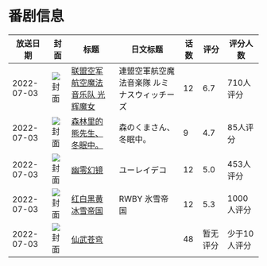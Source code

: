 # 番剧信息

|放送日期|封面|标题|日文标题|话数|评分|评分人数|
|---|---|---|---|---|---|---|
|2022-07-03|![封面](https://lain.bgm.tv/pic/cover/c/08/d9/253047_uZQ6K.jpg)|[联盟空军航空魔法音乐队 光辉魔女](https://bangumi.tv/subject/253047)|連盟空軍航空魔法音楽隊 ルミナスウィッチーズ|12|6.7|710人评分|
|2022-07-03|![封面](https://bangumi.tv/img/no_icon_subject.png)|[森林里的熊先生、冬眠中。](https://bangumi.tv/subject/342673)|森のくまさん、冬眠中。|9|4.7|85人评分|
|2022-07-03|![封面](https://lain.bgm.tv/pic/cover/c/9c/c5/371396_5DwG5.jpg)|[幽零幻镜](https://bangumi.tv/subject/371396)|ユーレイデコ|12|5.0|453人评分|
|2022-07-03|![封面](https://lain.bgm.tv/pic/cover/c/33/cb/375531_sGP7p.jpg)|[红白黑黄 冰雪帝国](https://bangumi.tv/subject/375531)|RWBY 氷雪帝国|12|5.3|1000人评分|
|2022-07-03|![封面](https://lain.bgm.tv/pic/cover/c/85/8b/389654_v2M6v.jpg)|[仙武苍穹](https://bangumi.tv/subject/389654)||48|暂无评分|少于10人评分|
